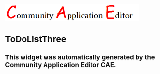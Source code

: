 ![CAE](https://github.com/CAE-Dev/frontendComponent-ToDoListThree/blob/gh-pages/img/logo.png)  

ToDoListThree
===================


This widget was automatically generated by the Community Application Editor CAE.  
----------------
